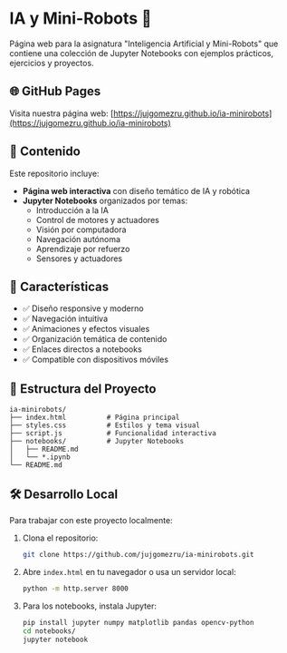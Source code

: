 # IA y Mini-Robots 🤖

Página web para la asignatura "Inteligencia Artificial y Mini-Robots" que contiene una colección de Jupyter Notebooks con ejemplos prácticos, ejercicios y proyectos.

## 🌐 GitHub Pages

Visita nuestra página web: [https://jujgomezru.github.io/ia-minirobots](https://jujgomezru.github.io/ia-minirobots)

## 📓 Contenido

Este repositorio incluye:

- **Página web interactiva** con diseño temático de IA y robótica
- **Jupyter Notebooks** organizados por temas:
  - Introducción a la IA
  - Control de motores y actuadores
  - Visión por computadora
  - Navegación autónoma
  - Aprendizaje por refuerzo
  - Sensores y actuadores

## 🚀 Características

- ✅ Diseño responsive y moderno
- ✅ Navegación intuitiva
- ✅ Animaciones y efectos visuales
- ✅ Organización temática de contenido
- ✅ Enlaces directos a notebooks
- ✅ Compatible con dispositivos móviles

## 📂 Estructura del Proyecto

```
ia-minirobots/
├── index.html          # Página principal
├── styles.css          # Estilos y tema visual
├── script.js           # Funcionalidad interactiva
├── notebooks/          # Jupyter Notebooks
│   ├── README.md
│   └── *.ipynb
└── README.md
```

## 🛠️ Desarrollo Local

Para trabajar con este proyecto localmente:

1. Clona el repositorio:
   ```bash
   git clone https://github.com/jujgomezru/ia-minirobots.git
   ```

2. Abre `index.html` en tu navegador o usa un servidor local:
   ```bash
   python -m http.server 8000
   ```

3. Para los notebooks, instala Jupyter:
   ```bash
   pip install jupyter numpy matplotlib pandas opencv-python
   cd notebooks/
   jupyter notebook
   ```
